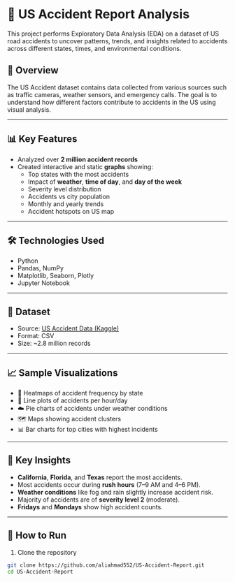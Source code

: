 # 🚧 US Accident Report Analysis

This project performs Exploratory Data Analysis (EDA) on a dataset of US road accidents to uncover patterns, trends, and insights related to accidents across different states, times, and environmental conditions.

## 📌 Overview

The US Accident dataset contains data collected from various sources such as traffic cameras, weather sensors, and emergency calls. The goal is to understand how different factors contribute to accidents in the US using visual analysis.

---

## 📊 Key Features

- Analyzed over **2 million accident records**
- Created interactive and static **graphs** showing:
  - Top states with the most accidents
  - Impact of **weather**, **time of day**, and **day of the week**
  - Severity level distribution
  - Accidents vs city population
  - Monthly and yearly trends
  - Accident hotspots on US map

---

## 🛠️ Technologies Used

- Python  
- Pandas, NumPy  
- Matplotlib, Seaborn, Plotly  
- Jupyter Notebook

---

## 📁 Dataset

- Source: [US Accident Data (Kaggle)](https://www.kaggle.com/sobhanmoosavi/us-accidents)
- Format: CSV  
- Size: ~2.8 million records

---

## 📈 Sample Visualizations

- 📍 Heatmaps of accident frequency by state
- 📅 Line plots of accidents per hour/day
- ☁️ Pie charts of accidents under weather conditions
- 🗺️ Maps showing accident clusters
- 📊 Bar charts for top cities with highest incidents

---

## 🧠 Key Insights

- **California**, **Florida**, and **Texas** report the most accidents.
- Most accidents occur during **rush hours** (7–9 AM and 4–6 PM).
- **Weather conditions** like fog and rain slightly increase accident risk.
- Majority of accidents are of **severity level 2** (moderate).
- **Fridays** and **Mondays** show high accident counts.

---

## 🚀 How to Run

1. Clone the repository  
```bash
git clone https://github.com/aliahmad552/US-Accident-Report.git
cd US-Accident-Report
